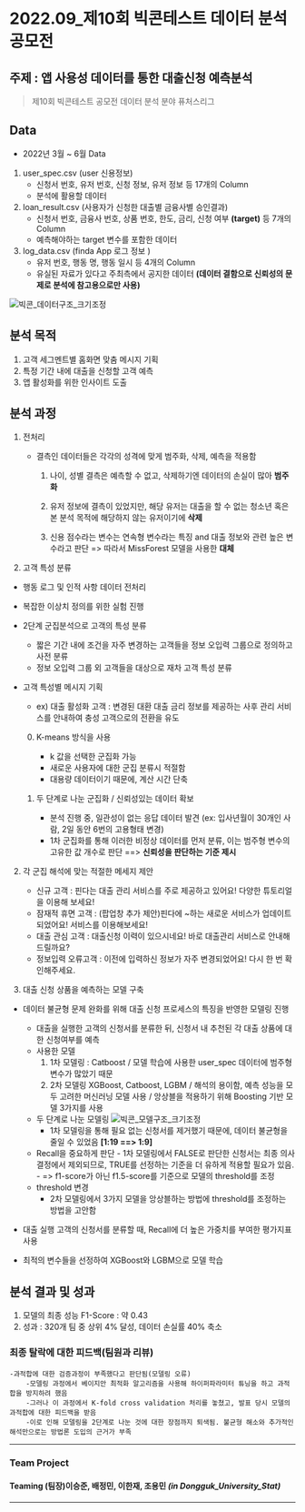 # 2022.09_제10회 빅콘테스트 데이터 분석 공모전

## 주제 : 앱 사용성 데이터를 통한 대출신청 예측분석
> 제10회 빅콘테스트 공모전 데이터 분석 분야 퓨처스리그

  
## **Data**
- 2022년 3월 ~ 6월 Data    
1. user_spec.csv (user 신용정보)
    - 신청서 번호, 유저 번호, 신청 정보, 유저 정보 등 17개의 Column
    - 분석에 활용할 데이터      
2. loan_result.csv (사용자가 신청한 대출별 금융사별 승인결과)
    - 신청서 번호, 금융사 번호, 상품 번호, 한도, 금리, 신청 여부 **(target)** 등 7개의 Column
    - 예측해야하는 target 변수를 포함한 데이터      
3. log_data.csv (finda App 로그 정보 )
    - 유저 번호, 행동 명, 행동 일시 등 4개의 Column
    - 유실된 자료가 있다고 주최측에서 공지한 데이터 **(데이터 결함으로 신뢰성의 문제로 분석에 참고용으로만 사용)**  

![빅콘_데이터구조_크기조정](https://user-images.githubusercontent.com/90736934/209518174-63e72a3e-6779-4419-9370-2db226977caf.png)


## **분석 목적**
1. 고객 세그멘트별 홈화면 맞춤 메시지 기획
2. 특정 기간 내에 대출을 신청할 고객 예측
3. 앱 활성화를 위한 인사이트 도출

     
## **분석 과정**
1. 전처리
    - 결측인 데이터들은 각각의 성격에 맞게 범주화, 삭제, 예측을 적용함
  
      1. 나이, 성별 결측은 예측할 수 없고, 삭제하기엔 데이터의 손실이 많아 **범주화**  
  
      2. 유저 정보에 결측이 있었지만, 해당 유저는 대출을 할 수 없는 청소년 혹은 본 분석 목적에 해당하지 않는 유저이기에 **삭제**   
  
      3. 신용 점수라는 변수는 연속형 변수라는 특징 and 대출 정보와 관련 높은 변수라고 판단 => 따라서 MissForest 모델을 사용한 **대체** 

2. 고객 특성 분류
- 행동 로그 및 인적 사항 데이터 전처리
- 복잡한 이상치 정의를 위한 실험 진행
- 2단계 군집분석으로 고객의 특성 분류
    - 짧은 기간 내에 조건을 자주 변경하는 고객들을 정보 오입력 그룹으로 정의하고 사전 분류
    - 정보 오입력 그룹 외 고객들을 대상으로 재차 고객 특성 분류
- 고객 특성별 메시지 기획
    - ex) 대출 활성화 고객 : 변경된 대환 대출 금리 정보를 제공하는 사후 관리 서비스를 안내하여 충성 고객으로의 전환을 유도

  0. K-means 방식을 사용
      - k 값을 선택한 군집화 가능
      - 새로운 사용자에 대한 군집 분류시 적절함
      - 대용량 데이터이기 때문에, 계산 시간 단축  
  
  1. 두 단계로 나눈 군집화 / 신뢰성있는 데이터 확보
      - 분석 진행 중, 일관성이 없는 응답 데이터 발견 (ex: 입사년월이 30개인 사람, 2일 동안 6번의 고용형태 변경)
      - 1차 군집화를 통해 이러한 비정상 데이터를 먼저 분류, 이는 범주형 변수의 고유한 값 개수로 판단 ==> **신뢰성을 판단하는 기준 제시**  
  
2. 각 군집 해석에 맞는 적절한 메세지 제안
      - 신규 고객 : 핀다는 대출 관리 서비스를 주로 제공하고 있어요! 다양한 튜토리얼을 이용해 보세요!
      - 잠재적 휴면 고객 : (팝업창 추가 제안)핀다에 ~하는 새로운 서비스가 업데이트 되었어요! 서비스를 이용해보세요!  
      - 대출 관심 고객 : 대출신청 이력이 있으시네요! 바로 대출관리 서비스로 안내해드릴까요?
      - 정보입력 오류고객 : 이전에 입력하신 정보가 자주 변경되었어요! 다시 한 번 확인해주세요.


3. 대출 신청 상품을 예측하는 모델 구축 
- 데이터 불균형 문제 완화를 위해 대출 신청 프로세스의 특징을 반영한 모델링 진행
    - 대출을 실행한 고객의 신청서를 분류한 뒤, 신청서 내 추천된 각 대출 상품에 대한 신청여부를 예측
    - 사용한 모델
      1. 1차 모델링 : Catboost / 모델 학습에 사용한 user_spec 데이터에 범주형 변수가 많았기 때문
      2. 2차 모델링 XGBoost, Catboost, LGBM / 해석의 용이함, 예측 성능을 모두 고려한 머신러닝 모델 사용 / 앙상블을 적용하기 위해 Boosting 기반 모델 3가지를 사용
    - 두 단계로 나눈 모델링
      ![빅콘_모델구조_크기조정](https://user-images.githubusercontent.com/90736934/209518599-7b2d945f-8f89-4280-949a-77901a465170.png)  
        - 1차 모델링을 통해 필요 없는 신청서를 제거했기 때문에, 데이터 불균형을 줄일 수 있었음 **[1:19 ==> 1:9]**
    - Recall을 중요하게 판단
          - 1차 모델링에서 FALSE로 판단한 신청서는 최종 의사결정에서 제외되므로, TRUE를 선정하는 기준을 더 유하게 적용할 필요가 있음.
          - => f1-score가 아닌 f1.5-score를 기준으로 모델의 threshold를 조정
    - threshold 변경
      - 2차 모델링에서 3가지 모델을 앙상블하는 방법에 threshold를 조정하는 방법을 고안함  
 
- 대출 실행 고객의 신청서를 분류할 때, Recall에 더 높은 가중치를 부여한 평가지표 사용
- 최적의 변수들을 선정하여 XGBoost와 LGBM으로 모델 학습

     


 
## **분석 결과 및 성과**
1. 모델의 최종 성능 F1-Score : 약 0.43
2. 성과 : 320개 팀 중 상위 4% 달성, 데이터 손실률 40% 축소
    
### 최종 탈락에 대한 피드백(팀원과 리뷰)
    -과적합에 대한 검증과정이 부족했다고 판단됨(모델링 오류)
        -모델링 과정에서 베이지안 최적화 알고리즘을 사용해 하이퍼파라미터 튜닝을 하고 과적합을 방지하려 했음
        -그러나 이 과정에서 K-fold cross validation 처리를 놓쳤고, 발표 당시 모델의 과적합에 대한 피드백을 받음
        -이로 인해 모델링을 2단계로 나눈 것에 대한 장점까지 퇴색됨. 불균형 해소와 추가적인 해석만으로는 방법론 도입의 근거가 부족


***
### Team Project
#### Teaming   (팀장)이승준, 배정민, 이한재, 조용민 ***(in Dongguk_University_Stat)***

***
